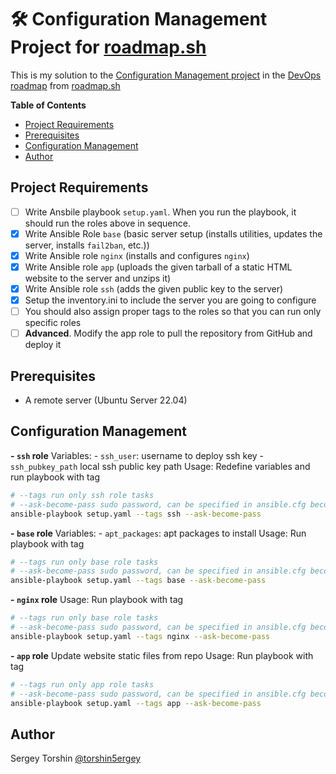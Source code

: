 # 🛠️ Configuration Management Project for [roadmap.sh](https://roadmap.sh/)

This is my solution to the [Configuration Management project](https://roadmap.sh/projects/configuration-management) in the [DevOps roadmap](https://roadmap.sh/devops) from [roadmap.sh](https://roadmap.sh/)

**Table of Contents**
- [Project Requirements](#project-requirements)
- [Prerequisites](#prerequisites)
- [Configuration Management](#configuration-management)
- [Author](#author)

## Project Requirements

- [ ] Write Ansbile playbook `setup.yaml`. When you run the playbook, it should run the roles above in sequence.
- [x] Write Ansible Role `base` (basic server setup (installs utilities, updates the server, installs `fail2ban`, etc.))
- [x] Write Ansible role `nginx` (installs and configures `nginx`)
- [x] Write Ansible role `app` (uploads the given tarball of a static HTML website to the server and unzips it)
- [x] Write Ansible role `ssh` (adds the given public key to the server)
- [x] Setup the inventory.ini to include the server you are going to configure
- [ ] You should also assign proper tags to the roles so that you can run only specific roles
- [ ] **Advanced**. Modify the app role to pull the repository from GitHub and deploy it

## Prerequisites

- A remote server (Ubuntu Server 22.04)

## Configuration Management

**- `ssh` role**
  Variables:
    - `ssh_user`: username to deploy ssh key
    - `ssh_pubkey_path` local ssh public key path
  Usage:
    Redefine variables and run playbook with tag
```bash
# --tags run only ssh role tasks
# --ask-become-pass sudo password, can be specified in ansible.cfg become_password=password
ansible-playbook setup.yaml --tags ssh --ask-become-pass
```
**- `base` role**
  Variables:
    - `apt_packages`: apt packages to install
  Usage:
    Run playbook with tag
```bash
# --tags run only base role tasks
# --ask-become-pass sudo password, can be specified in ansible.cfg become_password=password
ansible-playbook setup.yaml --tags base --ask-become-pass
```
**- `nginx` role**
  Usage:
    Run playbook with tag
```bash
# --tags run only base role tasks
# --ask-become-pass sudo password, can be specified in ansible.cfg become_password=password
ansible-playbook setup.yaml --tags nginx --ask-become-pass
```
**- `app` role**
  Update website static files from repo
  Usage:
    Run playbook with tag
```bash
# --tags run only app role tasks
# --ask-become-pass sudo password, can be specified in ansible.cfg become_password=password
ansible-playbook setup.yaml --tags app --ask-become-pass
```

## Author

Sergey Torshin [@torshin5ergey](https://github.com/torshin5ergey)
